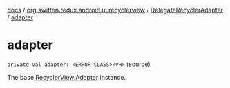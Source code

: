 [docs](../../index.md) / [org.swiften.redux.android.ui.recyclerview](../index.md) / [DelegateRecyclerAdapter](index.md) / [adapter](./adapter.md)

# adapter

`private val adapter: <ERROR CLASS><`[`VH`](index.md#VH)`>` [(source)](https://github.com/protoman92/KotlinRedux/tree/master/android/android-recyclerview/src/main/java/org/swiften/redux/android/ui/recyclerview/RecyclerAdapter.kt#L44)

The base [RecyclerView.Adapter](#) instance.

